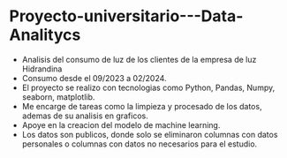 # Proyecto-universitario---Data-Analitycs
- Analisis del consumo de luz de los clientes de la empresa de luz Hidrandina
- Consumo desde el 09/2023 a 02/2024.
- El proyecto se realizo con tecnologias como Python, Pandas, Numpy, seaborn, matplotlib.
- Me encarge de tareas como la limpieza y procesado de los datos, ademas de su analisis en graficos.
- Apoye en la creacion del modelo de machine learning.
- Los datos son publicos, donde solo se eliminaron columnas con datos personales o columnas con datos no necesarios para el estudio.
